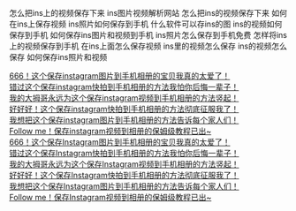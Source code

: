 怎么把ins上的视频保存下来
ins图片视频解析网站
怎么把ins的视频保存下来
如何在ins上保存视频
ins照片如何保存到手机
什么软件可以存ins的图
ins的视频如何保存到手机
如何保存ins图片和视频到手机
ins照片怎么保存到手机免费
怎样将ins上的视频保存到手机
在ins上面怎么保存视频
ins里的视频怎么保存
ins的视频怎么保存
如何保存ins照片和视频

[666！这个保存instagram图片到手机相册的宝贝我真的太爱了！](https://www.sohu.com/a/752215533_121319595)<br>
[错过这个保存instagram快拍到手机相册的方法我怕你后悔一辈子！](https://www.sohu.com/a/755729639_121319595)<br>
[我的大拇哥永远为这个保存instagram视频到手机相册的方法竖起！](https://www.sohu.com/a/760449314_121319595)<br>
[好好好！这个保存instagram快拍到手机相册的方法彻底征服我了！](https://www.sohu.com/a/765010535_121319595)<br>
[我想把这个保存instagram图片到手机相册的方法告诉每个家人们！](https://www.sohu.com/a/772096818_121319595)<br>
[Follow me！保存instagram视频到相册的保姆级教程已出~](https://www.sohu.com/a/778737126_121319595)<br>
[666！这个保存Instagram图片到手机相册的宝贝我真的太爱了！](https://weibo.com/ttarticle/p/show?id=2309404990851410690297)<br>
[错过这个保存Instagram快拍到手机相册的方法我怕你后悔一辈子！](https://weibo.com/ttarticle/p/show?id=2309404996646382731294)<br>
[我的大拇哥永远为这个保存Instagram视频到手机相册的方法竖起！](https://weibo.com/ttarticle/p/show?id=2309405006069272543545)<br>
[好好好！这个保存Instagram快拍到手机相册的方法彻底征服我了！](https://weibo.com/ttarticle/p/show?id=2309405013318258524216)<br>
[我想把这个保存Instagram图片到手机相册的方法告诉每个家人们！](https://weibo.com/ttarticle/p/show?id=2309405023823996256337)<br>
[Follow me！保存Instagram视频到相册的保姆级教程已出~](https://weibo.com/ttarticle/p/show?id=2309405033974790488136)<br>
